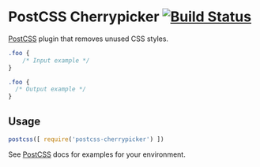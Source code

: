 # PostCSS Cherrypicker [![Build Status][ci-img]][ci]

[PostCSS] plugin that removes unused CSS styles.

[PostCSS]: https://github.com/postcss/postcss
[ci-img]:  https://travis-ci.org/mrbbot/postcss-cherrypicker.svg
[ci]:      https://travis-ci.org/mrbbot/postcss-cherrypicker

```css
.foo {
    /* Input example */
}
```

```css
.foo {
  /* Output example */
}
```

## Usage

```js
postcss([ require('postcss-cherrypicker') ])
```

See [PostCSS] docs for examples for your environment.

